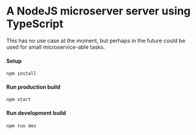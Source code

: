 # A NodeJS microserver server using TypeScript
This has no use case at the moment, but perhaps in the future could be used for small microservice-able tasks.

#### Setup
`npm install`

#### Run production build
`npm start`

#### Run development build
`npm run dev`